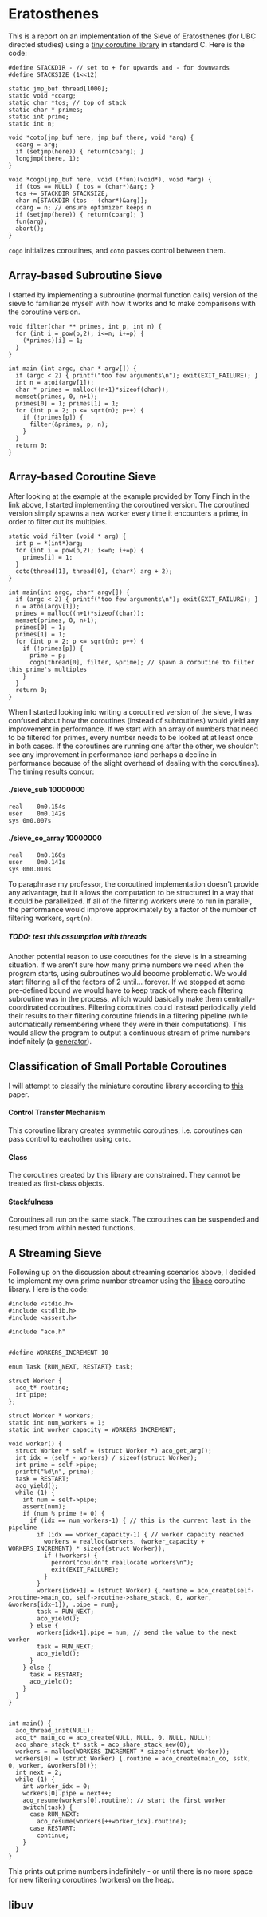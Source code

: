 # Eratosthenes

This is a report on an implementation of the Sieve of Eratosthenes (for UBC directed studies) using a [tiny coroutine library](https://fanf.livejournal.com/105413.html) in standard C. Here is the code:

```
#define STACKDIR - // set to + for upwards and - for downwards
#define STACKSIZE (1<<12)

static jmp_buf thread[1000];
static void *coarg;
static char *tos; // top of stack
static char * primes;
static int prime;
static int n;

void *coto(jmp_buf here, jmp_buf there, void *arg) {
  coarg = arg;
  if (setjmp(here)) { return(coarg); }
  longjmp(there, 1);
}

void *cogo(jmp_buf here, void (*fun)(void*), void *arg) {
  if (tos == NULL) { tos = (char*)&arg; }
  tos += STACKDIR STACKSIZE;
  char n[STACKDIR (tos - (char*)&arg)];
  coarg = n; // ensure optimizer keeps n
  if (setjmp(here)) { return(coarg); }
  fun(arg);
  abort();
}
```

`cogo` initializes coroutines, and `coto` passes control between them. 

<h2>Array-based Subroutine Sieve</h2>

I started by implementing a subroutine (normal function calls) version of the sieve to familiarize myself with how it works and to make comparisons with the coroutine version. 

```
void filter(char ** primes, int p, int n) {
  for (int i = pow(p,2); i<=n; i+=p) {
    (*primes)[i] = 1;
  }
}

int main (int argc, char * argv[]) {
  if (argc < 2) { printf("too few arguments\n"); exit(EXIT_FAILURE); }
  int n = atoi(argv[1]);
  char * primes = malloc((n+1)*sizeof(char));
  memset(primes, 0, n+1);
  primes[0] = 1; primes[1] = 1;
  for (int p = 2; p <= sqrt(n); p++) {
    if (!primes[p]) {
      filter(&primes, p, n);
    }
  }
  return 0;
}
```

<h2>Array-based Coroutine Sieve</h2>

After looking at the example at the example provided by Tony Finch in the link above, I started implementing the coroutined version. The coroutined version simply spawns a new worker every time it encounters a prime, in order to filter out its multiples.


```
static void filter (void * arg) {
  int p = *(int*)arg;
  for (int i = pow(p,2); i<=n; i+=p) {
    primes[i] = 1;
  }
  coto(thread[1], thread[0], (char*) arg + 2);
}

int main(int argc, char* argv[]) {
  if (argc < 2) { printf("too few arguments\n"); exit(EXIT_FAILURE); }
  n = atoi(argv[1]);
  primes = malloc((n+1)*sizeof(char));
  memset(primes, 0, n+1);
  primes[0] = 1;
  primes[1] = 1;
  for (int p = 2; p <= sqrt(n); p++) {
    if (!primes[p]) {
      prime = p;
      cogo(thread[0], filter, &prime); // spawn a coroutine to filter this prime's multiples
    }
  }
  return 0;
}

```

When I started looking into writing a coroutined version of the sieve, I was confused about how the coroutines (instead of subroutines) would yield any improvement in performance. If we start with an array of numbers that need to be filtered for primes, every number needs to be looked at at least once in both cases. If the coroutines are running one after the other, we shouldn't see any improvement in performance (and perhaps a decline in performance because of the slight overhead of dealing with the coroutines). The timing results concur:
<h4> ./sieve_sub 10000000 </h4>

```
real	0m0.154s
user	0m0.142s
sys	0m0.007s
```

<h4> ./sieve_co_array 10000000 </h4>

```
real	0m0.160s
user	0m0.141s
sys	0m0.010s
```

To paraphrase my professor, the coroutined implementation doesn't provide any advantage, but it allows the computation to be structured in a way that it could be parallelized. If all of the filtering workers were to run in parallel, the performance would improve approximately by a factor of the number of filtering workers, `sqrt(n)`.

<h5>TODO: test this assumption with threads</h3>

Another potential reason to use coroutines for the sieve is in a streaming situation. If we aren't sure how many prime numbers we need when the program starts, using subroutines would become problematic. We would start filtering all of the factors of 2 until... forever. If we stopped at some pre-defined bound we would have to keep track of where each filtering subroutine was in the process, which would basically make them centrally-coordinated coroutines. Filtering coroutines could instead periodically yield their results to their filtering coroutine friends in a filtering pipeline (while automatically remembering where they were in their computations). This would allow the program to output a continuous stream of prime numbers indefinitely (a [generator](https://matthias.benkard.de/journal/116)).

<h2>Classification of Small Portable Coroutines</h2>

I will attempt to classify the miniature coroutine library according to [this](http://www.inf.puc-rio.br/~roberto/docs/MCC15-04.pdf) paper.

<h4> Control Transfer Mechanism </h4>

This coroutine library creates symmetric coroutines, i.e. coroutines can pass control to eachother using `coto`.

<h4> Class </h4>

The coroutines created by this library are constrained. They cannot be treated as first-class objects.

<h4> Stackfulness </h4>

Coroutines all run on the same stack. The coroutines can be suspended and resumed from within nested functions.

<h2> A Streaming Sieve </h2>

Following up on the discussion about streaming scenarios above, I decided to implement my own prime number streamer using the [libaco](https://github.com/hnes/libaco) coroutine library. Here is the code:

```
#include <stdio.h>
#include <stdlib.h>
#include <assert.h>

#include "aco.h"


#define WORKERS_INCREMENT 10

enum Task {RUN_NEXT, RESTART} task;

struct Worker {
  aco_t* routine;
  int pipe;
};

struct Worker * workers;
static int num_workers = 1;
static int worker_capacity = WORKERS_INCREMENT;

void worker() {
  struct Worker * self = (struct Worker *) aco_get_arg();
  int idx = (self - workers) / sizeof(struct Worker);
  int prime = self->pipe;
  printf("%d\n", prime);
  task = RESTART;
  aco_yield();
  while (1) {
    int num = self->pipe;
    assert(num);
    if (num % prime != 0) {
      if (idx == num_workers-1) { // this is the current last in the pipeline
        if (idx == worker_capacity-1) { // worker capacity reached
          workers = realloc(workers, (worker_capacity + WORKERS_INCREMENT) * sizeof(struct Worker));
          if (!workers) {
            perror("couldn't reallocate workers\n");
            exit(EXIT_FAILURE);
          }
        }
        workers[idx+1] = (struct Worker) {.routine = aco_create(self->routine->main_co, self->routine->share_stack, 0, worker, &workers[idx+1]), .pipe = num};
        task = RUN_NEXT;
        aco_yield();
      } else {
        workers[idx+1].pipe = num; // send the value to the next worker
        task = RUN_NEXT;
        aco_yield();
      }
    } else {
      task = RESTART;
      aco_yield();
    }
  }
}


int main() {  
  aco_thread_init(NULL);
  aco_t* main_co = aco_create(NULL, NULL, 0, NULL, NULL);
  aco_share_stack_t* sstk = aco_share_stack_new(0);
  workers = malloc(WORKERS_INCREMENT * sizeof(struct Worker));
  workers[0] = (struct Worker) {.routine = aco_create(main_co, sstk, 0, worker, &workers[0])};
  int next = 2;
  while (1) {
    int worker_idx = 0;
    workers[0].pipe = next++;
    aco_resume(workers[0].routine); // start the first worker
    switch(task) {
      case RUN_NEXT:
        aco_resume(workers[++worker_idx].routine);
      case RESTART:
        continue;
    }
  }
}
```

This prints out prime numbers indefinitely - or until there is no more space for new filtering coroutines (workers) on the heap.

<h2> libuv </h2>

 
















